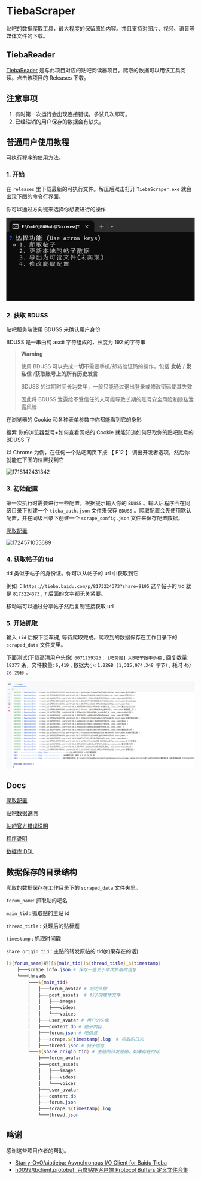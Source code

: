 # TiebaScraper

贴吧的数据爬取工具，最大程度的保留原始内容。并且支持对图片、视频、语音等媒体文件的下载。

## TiebaReader

[TiebaReader](https://github.com/Sorceresssis/TiebaReader) 是与此项目对应的贴吧阅读器项目。爬取的数据可以用该工具阅读。点击该项目的 Releases 下载。

## 注意事项

1. 有时第一次运行会出现连接错误，多试几次即可。
2. 已经注销的用户保存的数据会有缺失。

## 普通用户使用教程

可执行程序的使用方法。

### 1. 开始

在 `releases` 里下载最新的可执行文件。解压后双击打开 `TiebaScraper.exe` 就会出现下图的命令行界面。

你可以通过方向键来选择你想要进行的操作

![1729109818485](./docs/assets/README/images/1729109818485.png)

### 2. 获取 BDUSS

贴吧服务端使用 BDUSS 来确认用户身份

BDUSS 是一串由纯 ascii 字符组成的，长度为 192 的字符串

> **Warning**
>
> 使用 BDUSS 可以完成**一切**不需要手机/邮箱验证码的操作，包括 **发帖** / **发私信** /**获取账号上的所有历史发言**
>
> BDUSS 的过期时间长达数年，一般只能通过退出登录或修改密码使其失效
>
> 因此将 BDUSS 泄露给不受信任的人可能导致长期的账号安全风险和隐私泄露风险

在浏览器的 Cookie 和各种表单参数中你都能看到它的身影

搜索 你的浏览器型号+如何查看网站的 Cookie 就能知道如何获取你的贴吧账号的 BDUSS 了

以 Chrome 为例，在任何一个贴吧网页下按 【 F12 】 调出开发者选项，然后你就能在下图的位置找到它

![1718142431342](./docs/assets/README/images/1718142431342.png)

### 3. 初始配置

第一次执行时需要进行一些配置。根据提示输入你的 `BDUSS` 。输入后程序会在同级目录下创建一个 `tieba_auth.json` 文件来保存 `BDUSS` 。爬取配置会先使用默认配置，并在同级目录下创建一个 `scrape_config.json` 文件来保存配置数据。

[爬取配置](./docs/scrape_config.md)

![1724571055689](./docs/assets/README/images/1724571055689.png)

### 4. 获取帖子的 tid

tid 类似于帖子的身份证。你可以从帖子的 url 中获取到它

例如 ：`https://tieba.baidu.com/p/8173224373?share=9105` 这个帖子的 tid 就是 `8173224373` , `?` 后面的文字都无关紧要。

移动端可以通过分享帖子然后复制链接获取 url

### 5. 开始抓取

输入 `tid` 后按下回车键, 等待爬取完成。爬取到的数据保存在工作目录下的 `scraped_data` 文件夹里。

下面测试(下载高清用户头像) `6071259325` : `【吧务贴】大B吧举报申诉楼` , 回复数量: `18377` 条，文件数量: `6,419` , 数据大小: `1.22GB (1,315,974,348 字节)` , 耗时 `4分26.29秒` 。

![1721526660657](./docs/assets/README/images/1721526660657.png)

## Docs

[爬取配置](./docs/scrape_config.md)

[贴吧数据说明](./docs/tieba_data_notes.md)

[贴吧官方错误说明](./docs/tieba_error_desc.md)

[程序说明](./docs/explain.md)

[数据库 DDL](./docs/SQL/DDL.sql)

## 数据保存的目录结构

爬取的数据保存在工作目录下的 `scraped_data` 文件夹里。

`forum_name`: 抓取贴的吧名

`main_tid` : 抓取贴的主贴 id

`thread_title` : 处理后的贴标题

`timestamp` : 抓取时间戳

`share_origin_tid` : 主贴的转发原帖的 tid(如果存在的话)

```powershell
[${forum_name}吧][${main_tid}]${thread_title}_${timestamp}
    ├───scrape_info.json # 保存一些关于本次抓取的信息
    └───threads
        ├───${main_tid}
        │   ├───forum_avatar # 吧的头像
        │   ├───post_assets  # 帖子的媒体文件
        │   │   ├───images
        │   │   ├───videos
        │   │   └───voices
        │   ├───user_avatar # 用户的头像
        │   ├───content.db # 帖子内容
        │   ├───forum.json # 吧信息
        │   ├───scrape.${timestamp}.log  # 抓取的日志
        │   ├───thread.json # 帖子信息
        └───${share_origin_tid} # 主贴的转发原帖，如果存在的话
            ├───forum_avatar
            ├───post_assets
            │   ├───images
            │   ├───videos
            │   └───voices
            ├───user_avatar
            ├───content.db
            ├───forum.json
            ├───scrape.${timestamp}.log
            └───thread.json

```

## 鸣谢

感谢这些项目作者的帮助。

-   [Starry-OvO/aiotieba: Asynchronous I/O Client for Baidu Tieba](https://github.com/Starry-OvO/aiotieba)
-   [n0099/tbclient.protobuf: 百度贴吧客户端 Protocol Buffers 定义文件合集](https://github.com/n0099/tbclient.protobuf)
